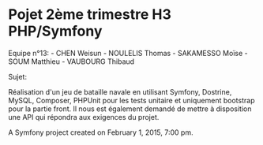 Pojet 2ème trimestre  H3 PHP/Symfony
==============

Equipe n°13:
	- CHEN Weisun
	- NOULELIS Thomas
	- SAKAMESSO Moïse
	- SOUM Matthieu
	- VAUBOURG Thibaud

Sujet: 

Réalisation d'un jeu de bataille navale en utilisant Symfony, Dostrine, MySQL, 
Composer, PHPUnit pour les tests unitaire et uniquement bootstrap pour 
la partie front. Il nous est également demandé de mettre à disposition 
une API qui répondra aux exigences du projet.



A Symfony project created on February 1, 2015, 7:00 pm.
